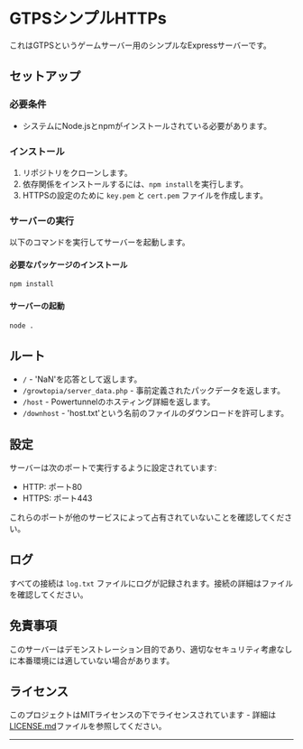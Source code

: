 # GTPSシンプルHTTPs

これはGTPSというゲームサーバー用のシンプルなExpressサーバーです。

## セットアップ

### 必要条件

- システムにNode.jsとnpmがインストールされている必要があります。

### インストール

1. リポジトリをクローンします。
2. 依存関係をインストールするには、`npm install`を実行します。
3. HTTPSの設定のために `key.pem` と `cert.pem` ファイルを作成します。

### サーバーの実行

以下のコマンドを実行してサーバーを起動します。

#### 必要なパッケージのインストール 
```bash
npm install
```

#### サーバーの起動
```bash
node .
```

## ルート

- `/` - 'NaN'を応答として返します。
- `/growtopia/server_data.php` - 事前定義されたパックデータを返します。
- `/host` - Powertunnelのホスティング詳細を返します。
- `/downhost` - 'host.txt'という名前のファイルのダウンロードを許可します。

## 設定

サーバーは次のポートで実行するように設定されています:

- HTTP: ポート80
- HTTPS: ポート443

これらのポートが他のサービスによって占有されていないことを確認してください。

## ログ

すべての接続は `log.txt` ファイルにログが記録されます。接続の詳細はファイルを確認してください。

## 免責事項

このサーバーはデモンストレーション目的であり、適切なセキュリティ考慮なしに本番環境には適していない場合があります。

## ライセンス

このプロジェクトはMITライセンスの下でライセンスされています - 詳細は[LICENSE.md](LICENSE.md)ファイルを参照してください。

---
